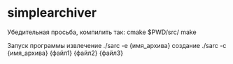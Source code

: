 # simplearchiver

Убедительная просьба, компилить так:
cmake $PWD/src/
make

Запуск программы
извлечение
./sarc -e {имя_архива}
создание
./sarc -c {имя_архива} {файл1} {файл2} {файл3}